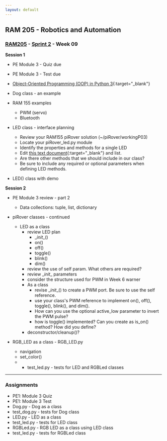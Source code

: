 ```yaml
---
layout: default
---
```


## RAM 205 - Robotics and Automation

### [RAM205](../../) - [Sprint 2](../) - Week 09 

**Session 1**

- PE Module 3 - Quiz due
- PE Module 3 - Test due

- [Object-Oriented Programming (OOP) in Python 3](https://realpython.com/python3-object-oriented-programming/){:target="_blank"}

- Dog class - an example

- RAM 155 examples
  - PWM (servo)
  - Bluetooth

- LED class - interface planning
    - Review your RAM155 piRover solution (~/piRover/workingP03)
    - Locate your piRover_led.py module
    - Identify the properties and methods for a single LED
    - Edit [this text document](LED.txt){:target="_blank"} and list.
    - Are there other methods that we should include in our class?
    - Be sure to include any required or optional parameters when defining LED methods.

- LED() class with demo

**Session 2**

- PE Module 3 review - part 2
  - Data collections: tuple, list, dictionary

- piRover classes - continued
  - LED as a class
    - review LED plan
      - \__init__()
      - on()
      - off()
      - toggle()
      - blink()
      - dim()
    - review the use of self param. What others are required?
    - review \__init__ parameters
    - consider the structure used for PWM in Week 6 warner
    - As a class
      - revise \__init__() to create a PWM port. Be sure to use the self reference.
      - use your class's PWM reference to implement on(), off(), toggle(), blink(), and dim().
      - How can you use the optional active_low parameter to invert the PWM pulse?
      - how is toggle() implemented? Can you create as is_on() method? How did you define?
    - deconstructor/cleanup()?

- RGB_LED as a class - RGB_LED.py
  - navigation
  - set_color()
  - - test_led.py - tests for LED and RGBLed classes

---

### Assignments
- PE1: Module 3 Quiz
- PE1: Module 3 Test
- Dog.py - Dog as a class
- test_dog.py - tests for Dog class
- LED.py - LED as a class
- test_led.py - tests for LED class
- RGBLed.py - RGB LED as a class using LED class
- test_led.py - tests for RGBLed class




  
